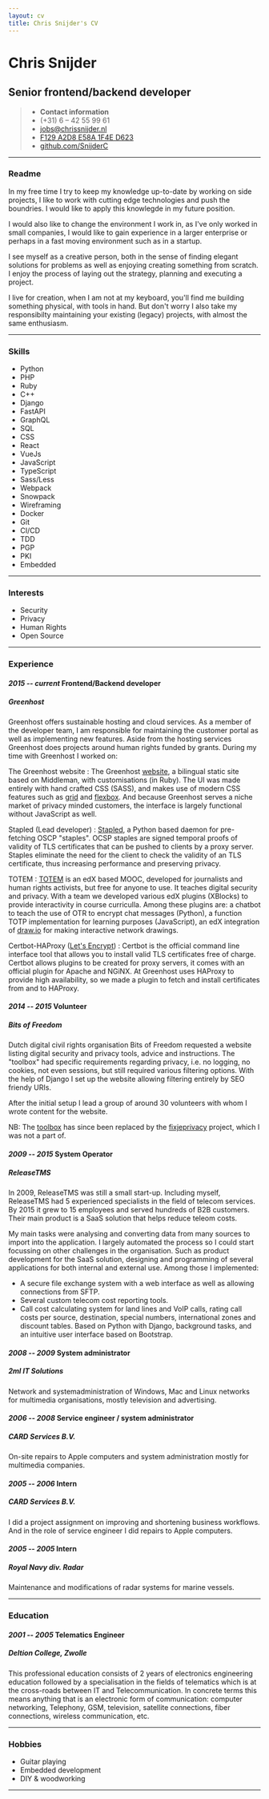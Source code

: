 ```yaml
---
layout: cv
title: Chris Snijder's CV
---
```


# Chris Snijder

## Senior frontend/backend developer

> - **Contact information**
> - (+31) 6 – 42 55 99 61
> - <a href="mailto:jobs@chrissnijder.nl">jobs@chrissnijder.nl</a>
> - [F129 A2D8 E58A 1F4E D623](static/public-key-chrissnijder.asc)
> - [github.com/SnijderC](https://github.com/SnijderC)

---

### Readme

In my free time I try to keep my knowledge up-to-date by working on side
projects, I like to work with cutting edge technologies and push the boundries.
I would like to apply this knowlegde in my future position.

I would also like to change the environment I work in, as I've only worked in
small companies, I would like to gain experience in a larger enterprise or
perhaps in a fast moving environment such as in a startup.

I see myself as a creative person, both in the sense of finding elegant
solutions for problems as well as enjoying creating something from scratch. I
enjoy the process of laying out the strategy, planning and executing a project.

I live for creation, when I am not at my keyboard, you'll find me building
something physical, with tools in hand. But don't worry I also take my responsibilty
maintaining your existing (legacy) projects, with almost the same enthusiasm.

---

### Skills

- Python
- PHP
- Ruby
- C++
- Django
- FastAPI
- GraphQL
- SQL
- CSS
- React
- VueJs
- JavaScript
- TypeScript
- Sass/Less
- Webpack
- Snowpack
- Wireframing
- Docker
- Git
- CI/CD
- TDD
- PGP
- PKI
- Embedded

---

### Interests

- Security
- Privacy
- Human Rights
- Open Source

---

### Experience

#### _2015 -- current_ Frontend/Backend developer

##### Greenhost

Greenhost offers sustainable hosting and cloud services. As a member of the
developer team, I am responsible for maintaining the customer portal as well as
implementing new features. Aside from the hosting services Greenhost does
projects around human rights funded by grants. During my time with Greenhost I
worked on:

The Greenhost website
: The Greenhost [website](https://greenhost.net), a bilingual static site based
on Middleman, with customisations (in Ruby). The UI was made entirely with hand
crafted CSS (SASS), and makes use of modern CSS features such as
[grid](https://developer.mozilla.org/en-US/docs/Web/CSS/CSS_Grid_Layout) and [flexbox](https://developer.mozilla.org/en-US/docs/Glossary/Flexbox). And
because Greenhost serves a niche market of privacy
minded customers, the interface is largely functional without JavaScript as well.

Stapled (Lead developer)
: [Stapled](https://github.com/greenhost/stapled), a Python
based daemon for pre-fetching OSCP "staples". OCSP staples are signed temporal
proofs of validity of TLS certificates that can be pushed to clients by a proxy
server. Staples eliminate the need for the client to check the validity of an
TLS certificate, thus increasing performance and preserving privacy.

TOTEM
: [TOTEM](https://totem-project.org) is an edX based MOOC, developed for
journalists and human rights activists, but free for anyone to use. It teaches
digital security and privacy. With a team we developed various edX plugins
(XBlocks) to provide interactivity in course curriculla. Among these plugins
are: a chatbot to teach the use of OTR to encrypt chat messages (Python), a
function TOTP implementation for learning purposes (JavaScript), an edX
integration of [draw.io](https://draw.io) for making interactive network
drawings.

Certbot-HAProxy ([Let's Encrypt](https://letsencrypt.org/))
: Certbot is the official command line interface tool that allows you to install
valid TLS certificates free of charge. Certbot allows plugins to be created for
proxy servers, it comes with an official plugin for Apache and NGiNX. At
Greenhost uses HAProxy to provide high availability, so we made a plugin to
fetch and install certificates from and to HAProxy.

#### _2014 -- 2015_ Volunteer

##### Bits of Freedom

Dutch digital civil rights organisation Bits of Freedom requested a website
listing digital security and privacy tools, advice and instructions. The "toolbox"
had specific requirements regarding privacy, i.e. no logging, no cookies, not
even sessions, but still required various filtering options. With the help of
Django I set up the website allowing filtering entirely by SEO friendy URIs.

After the initial setup I lead a group of around 30 volunteers with whom I wrote content
for the website.

NB: The
[toolbox](https://web.archive.org/web/20200810104531/https://toolbox.bitsoffreedom.nl/)
has since been replaced by the [fixjeprivacy](https://fixjeprivacy.nl) project,
which I was not a part of.

#### _2009 -- 2015_ System Operator

##### ReleaseTMS

In 2009, ReleaseTMS was still a small start-up. Including myself, ReleaseTMS
had 5 experienced specialists in the field of telecom services. By 2015 it
grew to 15 employees and served hundreds of B2B customers. Their main product
is a SaaS solution that helps reduce teleom costs.

My main tasks were analysing and converting data from many sources to import
into the application. I largely automated the process so I could start
focussing on other challenges in the organisation. Such as product development
for the SaaS solution, designing and programming of several applications for
both internal and external use. Among those I implemented:

- A secure file exchange system with a web interface as well as allowing
  connections from SFTP.
- Several custom telecom cost reporting tools.
- Call cost calculating system for land lines and VoIP calls, rating call costs
  per source, destination, special numbers, international zones and discount
  tables. Based on Python with Django, background tasks, and an intuitive user
  interface based on Bootstrap.

#### _2008 -- 2009_ System administrator
##### 2ml IT Solutions

Network and systemadministration of Windows, Mac and Linux networks for
multimedia organisations, mostly television and advertising.

#### _2006 -- 2008_ Service engineer / system administrator
##### CARD Services B.V.

On-site repairs to Apple computers and system administration mostly for multimedia companies.

#### _2005 -- 2006_ Intern
##### CARD Services B.V.

I did a project assignment on improving and shortening business workflows. And
in the role of service engineer I did repairs to Apple computers.

#### _2005 -- 2005_ Intern
##### Royal Navy div. Radar

Maintenance and modifications of radar systems for marine vessels.

---

### Education

#### _2001 -- 2005_ Telematics Engineer

##### Deltion College, Zwolle

This professional education consists of 2 years of electronics engineering
education followed by a specialisation in the fields of telematics which is at
the cross-roads between IT and Telecommunication. In concrete terms this means
anything that is an electronic form of communication: computer networking,
Telephony, GSM, television, satellite connections, fiber connections, wireless
communication, etc.

---

### Hobbies

- Guitar playing
- Embedded development
- DIY & woodworking

---

